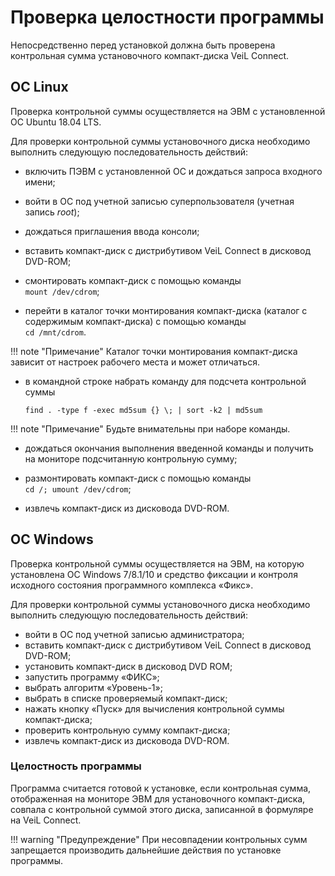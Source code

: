 # Проверка целостности программы

Непосредственно перед установкой должна быть проверена контрольная
сумма установочного компакт-диска VeiL Connect.

## OC Linux
Проверка контрольной суммы осуществляется на ЭВМ с установленной 
ОС Ubuntu 18.04 LTS.

Для проверки контрольной суммы установочного диска необходимо
выполнить следующую последовательность действий:

-   включить ПЭВМ с установленной ОС и дождаться запроса входного имени;

-   войти в ОС под учетной записью суперпользователя (учетная запись
    *root*); 

-   дождаться приглашения ввода консоли;

-   вставить компакт-диск с дистрибутивом VeiL Connect в дисковод DVD-ROM;

-   смонтировать компакт-диск с помощью команды   
`mount /dev/cdrom`;

-   перейти в каталог точки монтирования компакт-диска (каталог с
    содержимым компакт-диска) с помощью команды  
    `cd /mnt/cdrom`.

!!! note "Примечание"
    Каталог точки монтирования компакт-диска зависит от настроек
    рабочего места и может отличаться.

-   в командной строке набрать команду для подсчета контрольной суммы

    `find . -type f -exec md5sum {} \; | sort -k2 | md5sum`

!!! note "Примечание"
    Будьте внимательны при наборе команды.

-   дождаться окончания выполнения введенной команды и получить на
    мониторе подсчитанную контрольную сумму;

-   размонтировать компакт-диск с помощью команды  
    `cd /; umount /dev/cdrom`;

-   извлечь компакт-диск из дисковода DVD-ROM.

## OC Windows

Проверка контрольной суммы осуществляется на ЭВМ, 
на которую установлена ОС Windows 7/8.1/10 и средство фиксации и контроля 
исходного состояния программного комплекса «Фикс».

Для проверки контрольной суммы установочного диска необходимо выполнить следующую последовательность действий:

- войти в ОС под учетной записью администратора;
- вставить компакт-диск с дистрибутивом VeiL Connect в дисковод DVD-ROM;
- установить компакт-диск в дисковод DVD ROM;
- запустить программу «ФИКС»;
- выбрать алгоритм «Уровень-1»;
- выбрать в списке проверяемый компакт-диск;
- нажать кнопку «Пуск» для вычисления контрольной суммы компакт-диска;
- проверить контрольную сумму компакт-диска;
- извлечь компакт-диск из дисковода DVD-ROM.

### Целостность программы

Программа считается готовой к установке, если контрольная сумма,
отображенная на мониторе ЭВМ для установочного компакт-диска,
совпала с контрольной суммой этого диска, записанной в формуляре на VeiL Connect.

!!! warning "Предупреждение"
    При несовпадении контрольных сумм запрещается производить
    дальнейшие действия по установке программы.

